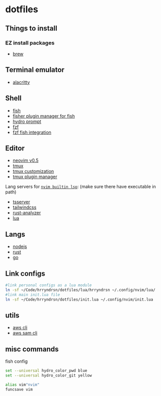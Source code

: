 # dotfiles

## Things to install
### EZ install packages
- [brew](https://brew.sh/)

## Terminal emulator
- [alacritty](https://github.com/alacritty/alacritty)

## Shell
- [fish](https://fishshell.com/)
- [fisher plugin manager for fish](https://github.com/jorgebucaran/fisher)
- [hydro prompt](https://github.com/jorgebucaran/hydro)
- [fzf](https://github.com/junegunn/fzf)
- [fzf fish integration](https://github.com/junegunn/fzf/blob/master/shell/key-bindings.fish)

## Editor
- [neovim v0.5](https://thomasventurini.com/articles/install-neovim-05-in-ubuntu/)
- [tmux](https://www.hamvocke.com/blog/a-quick-and-easy-guide-to-tmux/)
- [tmux customization](https://www.hamvocke.com/blog/a-guide-to-customizing-your-tmux-conf/)
- [tmux plugin manager](https://github.com/tmux-plugins/tpm)

Lang servers for [`nvim builtin lsp`](https://github.com/neovim/nvim-lspconfig): (make sure there have executable in path)
- [tsserver](https://github.com/neovim/nvim-lspconfig/blob/master/CONFIG.md#tsserver)
- [tailwindcss](https://github.com/neovim/nvim-lspconfig/blob/master/CONFIG.md#tailwindcss)
- [rust-analyzer](https://github.com/neovim/nvim-lspconfig/blob/master/CONFIG.md#rust_analyzer)
- [lua](https://www.chrisatmachine.com/Neovim/28-neovim-lua-development)

## Langs
- [nodejs](https://nodejs.org/en/)
- [rust](https://rustup.rs/)
- [go](https://formulae.brew.sh/formula/go)

## Link configs
```bash
#link personal configs as a lua module
ln -sf ~/Code/hrryndrsn/dotfiles/lua/hrryndrsn ~/.config/nvim/lua/
#link main init.lua file
ln -sf ~/Code/hrryndrsn/dotfiles/init.lua ~/.config/nvim/init.lua
```
## utils
- [aws cli](https://docs.aws.amazon.com/cli/latest/userguide/install-cliv2-linux.html)
- [aws sam cli](https://docs.aws.amazon.com/serverless-application-model/latest/developerguide/serverless-sam-cli-install-linux.html#serverless-sam-cli-install-linux-iam-permissions)


## misc commands
fish config
```bash
set --universal hydro_color_pwd blue
set --universal hydro_color_git yellow

alias vim"nvim"
funcsave vim
```


